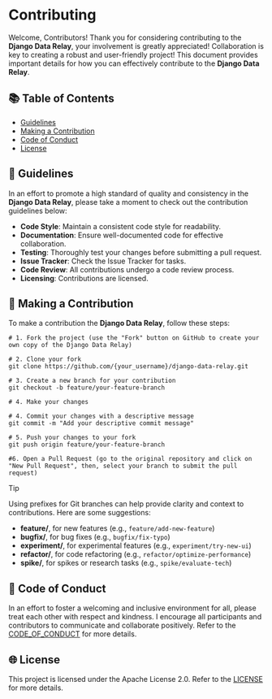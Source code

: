 # Contributing

Welcome, Contributors! Thank you for considering contributing to the **Django Data Relay**, your involvement is greatly appreciated! Collaboration is key to creating a robust and user-friendly project! This document provides important details for how you can effectively contribute to the **Django Data Relay**.

## 📚 Table of Contents
- [Guidelines](#-guidelines)
- [Making a Contribution](#-making-a-contribution)
- [Code of Conduct](#-code-of-conduct)
- [License](#-license)

## 📝 Guidelines

In an effort to promote a high standard of quality and consistency in the **Django Data Relay**, please take a moment to check out the contribution guidelines below:

- **Code Style**: Maintain a consistent code style for readability.
- **Documentation**: Ensure well-documented code for effective collaboration.
- **Testing**: Thoroughly test your changes before submitting a pull request.
- **Issue Tracker**: Check the Issue Tracker for tasks.
- **Code Review**: All contributions undergo a code review process.
- **Licensing**: Contributions are licensed.

## 🤝 Making a Contribution

To make a contribution the **Django Data Relay**, follow these steps:

```shell
# 1. Fork the project (use the "Fork" button on GitHub to create your own copy of the Django Data Relay)

# 2. Clone your fork
git clone https://github.com/{your_username}/django-data-relay.git

# 3. Create a new branch for your contribution
git checkout -b feature/your-feature-branch

# 4. Make your changes

# 4. Commit your changes with a descriptive message
git commit -m "Add your descriptive commit message"

# 5. Push your changes to your fork
git push origin feature/your-feature-branch

#6. Open a Pull Request (go to the original repository and click on "New Pull Request", then, select your branch to submit the pull request)
```

> [!TIP]
> Using prefixes for Git branches can help provide clarity and context to contributions. Here are some suggestions:
> - **feature/**, for new features (e.g., `feature/add-new-feature`)
> - **bugfix/**, for bug fixes (e.g., `bugfix/fix-typo`)
> - **experiment/**, for experimental features (e.g., `experiment/try-new-ui`)
> - **refactor/**, for code refactoring (e.g., `refactor/optimize-performance`)
> - **spike/**, for spikes or research tasks (e.g., `spike/evaluate-tech`)

## 👾 Code of Conduct

In an effort to foster a welcoming and inclusive environment for all, please treat each other with respect and kindness. I encourage all participants and contributors to communicate and collaborate positively. Refer to the [CODE_OF_CONDUCT](https://github.com/jorgeareyesjr/django-data-relay/blob/main/CODE_OF_CONDUCT.md) for more details.

## 🌐 License

This project is licensed under the Apache License 2.0. Refer to the [LICENSE](https://github.com/jorgeareyesjr/django-data-relay/blob/main/LICENSE.md) for more details.
